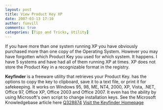 ```yaml
---
layout: post
title: View Product Key XP
date: 2007-03-13 17:10
author: funvill
comments: true
categories: [Tips and Tricks, Utility]
---
```

If you have more than one system running XP you have obviously purchased more than one copy of the Operating System. However you may have forgotten which Product Key you used for which system. It happens. I have 5 systems and have had all of them running XP at times. XP does not store the Product Key in a recognizable format in the registry.

<strong>Keyfinder</strong> is a freeware utility that retrieves your Product Key.      has the options to copy the key to clipboard, save it to a text file, or print it for safekeeping.     It works on Windows 95, 98, ME, NT4, 2000, XP, Vista, .NET, Office 97, Office XP, Office 2003 and Office 2007.     It even has the ability by using Microsoft's own script to change installation keys.     See the Microsoft Knowledgebase article here <a href="http://support.microsoft.com/default.aspx?scid=kb;en-us;Q328874">Q328874</a>
<a href="http://www.magicaljellybean.com/keyfinder.html">Visit the Keyfinder Homepage</a>
